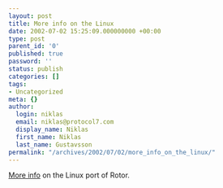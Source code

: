 ```yaml
---
layout: post
title: More info on the Linux
date: 2002-07-02 15:25:09.000000000 +00:00
type: post
parent_id: '0'
published: true
password: ''
status: publish
categories: []
tags:
- Uncategorized
meta: {}
author:
  login: niklas
  email: niklas@protocol7.com
  display_name: Niklas
  first_name: Niklas
  last_name: Gustavsson
permalink: "/archives/2002/07/02/more_info_on_the_linux/"
---
```

[More info](http://www.oreillynet.com/pub/a/dotnet/2002/07/01/rotorlinux.html) on the Linux port of Rotor.


